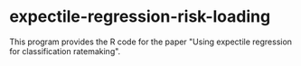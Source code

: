 # expectile-regression-risk-loading

This program provides the R code for the paper "Using expectile regression for classification ratemaking".
